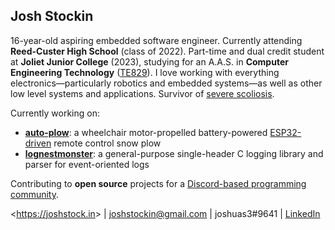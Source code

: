 ## Josh Stockin

16-year-old aspiring embedded software engineer. Currently attending **Reed-Custer High School** (class of 2022). Part-time and dual credit student at **Joliet Junior College** (2023), studying for an A.A.S. in **Computer Engineering Technology** ([TE829](http://catalog.jjc.edu/preview_program.php?catoid=23&poid=12208)). I love working with everything electronics—particularly robotics and embedded systems—as well as other low level systems and applications. Survivor of [severe scoliosis](https://i.imgur.com/w1gjGwV.png).

Currently working on:
* [**auto-plow**](https://github.com/JoshuaS3/auto-plow): a wheelchair motor-propelled battery-powered [ESP32-driven](https://www.youtube.com/watch?v=lfSqagByDVk) remote control snow plow
* [**lognestmonster**](https://github.com/JoshuaS3/lognestmonster): a general-purpose single-header C logging library and parser for event-oriented logs

Contributing to **open source** projects for a [Discord-based programming community](https://github.com/strinking).

<<https://joshstock.in>> | joshstockin@gmail.com | joshuas3#9641 | [LinkedIn](https://www.linkedin.com/in/joshstockin/)
